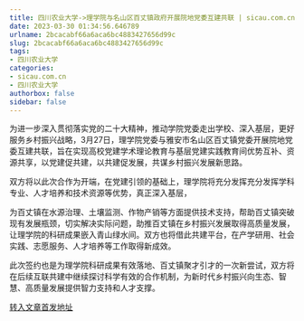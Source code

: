 ```yaml
---
title: 四川农业大学->理学院与名山区百丈镇政府开展院地党委互建共联 | sicau.com.cn
date: 2023-03-30 01:34:56.646789
urlname: 2bcacabf66a6aca6bc4883427656d99c
slug: 2bcacabf66a6aca6bc4883427656d99c
tags: 
- 四川农业大学
categories:
- sicau.com.cn
- 四川农业大学
authorbox: false
sidebar: false
---
```

为进一步深入贯彻落实党的二十大精神，推动学院党委走出学校、深入基层，更好服务乡村振兴战略，3月27日，理学院党委与雅安市名山区百丈镇党委开展院地党委互建共联，旨在实现高校党建学术理论教育与基层党建实践教育间优势互补、资源共享，以党建促共建，以共建促发展，共谋乡村振兴发展新思路。

双方将以此次合作为开端，在党建引领的基础上，理学院将充分发挥充分发挥学科专业、人才培养和技术资源等优势，真正深入基层，
<!--more-->
为百丈镇在水源治理、土壤监测、作物产销等方面提供技术支持，帮助百丈镇突破现有发展瓶颈，切实解决实际问题，助推百丈镇在乡村振兴发展取得高质量发展，让理学院的科研成果嵌入青山绿水间。双方也将借此共建平台，在产学研用、社会实践、志愿服务、人才培养等工作取得新成效。

此次签约也是为理学院科研成果有效落地、百丈镇聚才引才的一次新尝试，双方将在后续互联共建中继续探讨科学有效的合作机制，为新时代乡村振兴向生态、智慧、高质量发展提供智力支持和人才支撑。



[转入文章首发地址](https://news.sicau.edu.cn/info/1078/71581.htm)